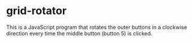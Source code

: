# grid-rotator

This is a JavaScript program that rotates the outer buttons in a clockwise direction every time the middle button (button 5) is clicked.

